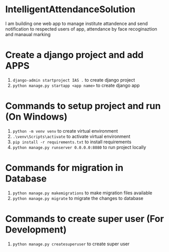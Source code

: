 # IntelligentAttendanceSolution
I am building one web app to manage institute attandence and send notification to respected users of app, attendance by face recoginaztion and manaual marking

# Create a django project and add APPS
1. `django-admin startproject IAS .` to create django project 
2. `python manage.py startapp <app name>` to create django app

# Commands to setup project and run (On Windows)
1. `python -m venv venv` to create virtual environment
2. `.\venv\Scripts\activate` to activate virtual environment
3. `pip install -r requirements.txt` to install requirements
4. `python manage.py runserver 0.0.0.0:8080` to run project locally

# Commands for migration in Database
1. `python manage.py makemigrations` to make migration files available
2. `python manage.py migrate` to migrate the changes to database

# Commands to create super user (For Development)
1. `python manage.py createsuperuser` to create super user
